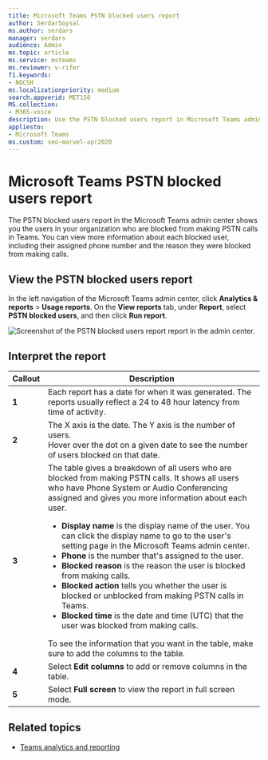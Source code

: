 ```yaml
---
title: Microsoft Teams PSTN blocked users report
author: SerdarSoysal    
ms.author: serdars
manager: serdars
audience: Admin
ms.topic: article
ms.service: msteams
ms.reviewer: v-rifer
f1.keywords:
- NOCSH
ms.localizationpriority: medium
search.appverid: MET150
MS.collection: 
- M365-voice
description: Use the PSTN blocked users report in Microsoft Teams admin center to get an overview of your organization's Teams users that are blocked from making PSTN calls.
appliesto: 
- Microsoft Teams
ms.custom: seo-marvel-apr2020
---
```

# Microsoft Teams PSTN blocked users report

The PSTN blocked users report in the Microsoft Teams admin center shows you the users in your organization who are blocked from making PSTN calls in Teams. You can view more information about each blocked user, including their assigned phone number and the reason they were blocked from making calls.

## View the PSTN blocked users report

In the left navigation of the Microsoft Teams admin center, click **Analytics & reports** > **Usage reports**. On the **View reports** tab, under **Report**, select **PSTN blocked users**, and then click **Run report**.

![Screenshot of the PSTN blocked users report report in the admin center.](../media/teams-reports-pstn-blocked-users-with-callouts.png "Screenshot of the PSTN blocked users report in the Microsoft Teams admin center with numbered callouts")

## Interpret the report

|Callout |Description  |
|--------|-------------|
|**1**   |Each report has a date for when it was generated. The reports usually reflect a 24 to 48 hour latency from time of activity. |
|**2**   |The X axis is the date. The Y axis is the number of users. <br>Hover over the dot on a given date to see the number of users blocked on that date. |
|**3**   |The table gives a breakdown of all users who are blocked from making PSTN calls.  It shows all users who have Phone System or Audio Conferencing assigned and gives you more information about each user. <ul><li>**Display name** is the display name of the user. You can click the display name to go to the user's setting page in the Microsoft Teams admin center. </li> <li>**Phone** is the number that's assigned to the user.</li> <li>**Blocked reason** is the reason the user is blocked from making calls.</li><li>**Blocked action**  tells you whether the user is blocked or unblocked from making PSTN calls in Teams.</li> <li>**Blocked time** is the date and time (UTC) that the user was blocked from making calls.</li></li> </ul>To see the information that you want in the table, make sure to add the columns to the table. |
|**4**   |Select **Edit columns** to add or remove columns in the table.|
|**5**   |Select **Full screen** to view the report in full screen mode.|

## Related topics

- [Teams analytics and reporting](teams-reporting-reference.md)